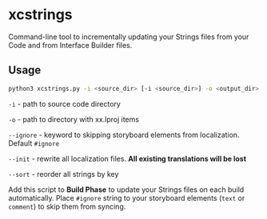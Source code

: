 # xcstrings
Command-line tool to incrementally updating your Strings files from your Code and from Interface Builder files.

## Usage
``` bash
python3 xcstrings.py -i <source_dir> [-i <source_dir>] -o <output_dir> [--ignore <keyword>] [--init] [--sort]
```

`-i` - path to source code directory

`-o` - path to directory with xx.lproj items

`--ignore` - keyword to skipping storyboard elements from localization. Default `#ignore`

`--init` - rewrite all localization files. **All existing translations will be lost**

`--sort` - reorder all strings by key


Add this script to **Build Phase** to update your Strings files on each build automatically.
Place `#ignore` string to your storyboard elements (`text` or `comment`) to skip them from syncing. 
